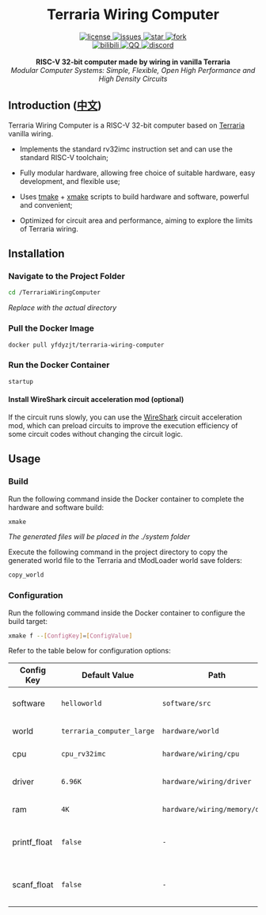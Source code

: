 <div align="center">
  <h1>Terraria Wiring Computer</h1>

  <div>
    <a href="https://github.com/yfdyzjt/TerrariaWiringComputer/blob/master/LICENSE">
    <img src="https://img.shields.io/github/license/yfdyzjt/TerrariaWiringComputer" alt="license" />
    </a>
    <a href="https://github.com/yfdyzjt/TerrariaWiringComputer/issues">
    <img src="https://img.shields.io/github/issues/yfdyzjt/TerrariaWiringComputer" alt="issues" />
    </a>
    <a href="https://github.com/yfdyzjt/TerrariaWiringComputer">
    <img src="https://img.shields.io/github/stars/yfdyzjt/TerrariaWiringComputer?style=flat" alt="star" />
    </a>
    <a href="https://github.com/yfdyzjt/TerrariaWiringComputer/pulls">
    <img src="https://img.shields.io/github/forks/yfdyzjt/TerrariaWiringComputer?style=flat" alt="fork" />
    </a>
  </div>

  <div>
    <a href="https://space.bilibili.com/22871583">
    <img src="https://img.shields.io/badge/video-bilibili-00a2d8.svg" alt="bilibili" />
    </a>
    <a href="https://qm.qq.com/q/ZXDnybyQcE">
    <img src="https://img.shields.io/badge/chat-QQ-e91f1f.svg" alt="QQ" />
    </a>
    <a href="https://discord.gg/s6xbNqrUY2">
    <img src="https://img.shields.io/badge/chat-discord-5865f2.svg" alt="discord" />
    </a>
  </div>
  
  <br/>
  <b>RISC-V 32-bit computer made by wiring in vanilla Terraria</b><br/>
  <i>Modular Computer Systems: Simple, Flexible, Open High Performance and High Density Circuits</i><br/>
</div>

## Introduction ([中文](/README_zh.md))

Terraria Wiring Computer is a RISC-V 32-bit computer based on [Terraria](https://store.steampowered.com/app/105600 "Terraria") vanilla wiring.

- Implements the standard rv32imc instruction set and can use the standard RISC-V toolchain;

- Fully modular hardware, allowing free choice of suitable hardware, easy development, and flexible use;

- Uses [tmake](https://github.com/yfdyzjt/TMake "tmake") + [xmake](https://github.com/xmake-io/xmake "xmake") scripts to build hardware and software, powerful and convenient;

- Optimized for circuit area and performance, aiming to explore the limits of Terraria wiring.

## Installation

### Navigate to the Project Folder

```bash
cd /TerrariaWiringComputer
```

*Replace with the actual directory*

### Pull the Docker Image

```bash
docker pull yfdyzjt/terraria-wiring-computer
```

### Run the Docker Container

```bash
startup
```

#### Install WireShark circuit acceleration mod (optional)

If the circuit runs slowly, you can use the [WireShark](https://github.com/cc004/wireshark "WireShark") circuit acceleration mod, which can preload circuits to improve the execution efficiency of some circuit codes without changing the circuit logic.

## Usage

### Build

Run the following command inside the Docker container to complete the hardware and software build:

```bash
xmake
```

*The generated files will be placed in the ./system folder*

Execute the following command in the project directory to copy the generated world file to the Terraria and tModLoader world save folders:

```bash
copy_world
```

### Configuration

Run the following command inside the Docker container to configure the build target:

```bash
xmake f --[ConfigKey]=[ConfigValue]
```

Refer to the table below for configuration options:

| Config Key | Default Value | Path | Description |
| ---- | ---- | ---- | ---- |
| software | `helloworld` | `software/src` | Name of the software |
| world | `terraria_computer_large` | `hardware/world` | Name of the world |
| cpu | `cpu_rv32imc` | `hardware/wiring/cpu` | Name of the CPU |
| driver | `6.96K` | `hardware/wiring/driver` | Value of the drive frequency |
| ram | `4K` | `hardware/wiring/memory/data` | Size of the data RAM |
| printf_float | `false` | `-` | Enable floating point printf support |
| scanf_float | `false` | `-` | Enable floating point scanf support |
